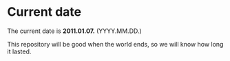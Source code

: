 # Current date

The current date is **2011.01.07.** (YYYY.MM.DD.)

This repository will be good when the world ends, so we will know how long it lasted.